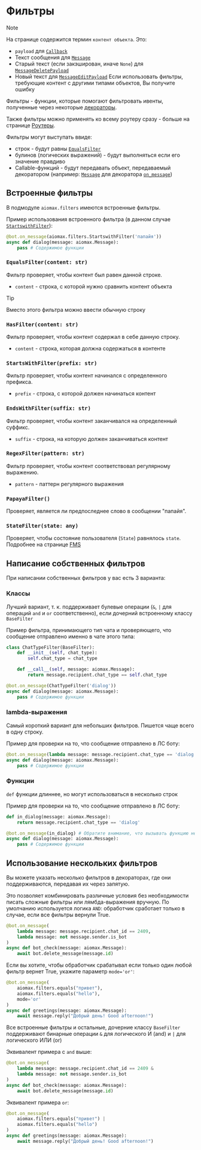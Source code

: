 # Фильтры

> [!NOTE]
> На странице содержится термин `контент объекта`. Это:
>
> - `payload` для [`Callback`](Типы#callback)
> - Текст сообщения для [`Message`](Типы#message)
> - Старый текст (если закэширован, иначе `None`) для [`MessageDeletePayload`](Типы#messagedeletepayload)
> - Новый текст для [`MessageEditPayload`](Типы#messageeditpayload)
> Если использовать фильтры, требующие контент с другими типами объектов, Вы получите ошибку

Фильтры - функции, которые помогают фильтровать ивенты, полученные через некоторые [декораторы](Декораторы).

Также фильтры можно применять ко всему роутеру сразу - больше на странице [Роутеры](Роутеры).

Фильтры могут выступать ввиде:

- строк - будут равны [`EqualsFilter`](#equalsfiltercontent-str)
- булинов (логических выражений) - будут выполняться если его значение правдиво
- Callable-функций - будут передавать объект,
 передаваемый декоратором (например: [`Message`](Типы#message) для декоратора [`on_message`](Декораторы#on_messagefilter-callable--str--none--none-detect_commands-bool--false))

## Встроенные фильтры

В подмодуле `aiomax.filters` имеются встроенные фильтры.

Пример использования встроенного фильтра (в данном случае [`StartswithFilter`](#startswithfilterprefix-str)):

```py
@bot.on_message(aiomax.filters.StartswithFilter('папайя'))
async def dialog(message: aiomax.Message):
    pass # Содержимое функции
```

### `EqualsFilter(content: str)`

Фильтр проверяет, чтобы контент был равен данной строке.

- `content` - строка, с которой нужно сравнить контент объекта

> [!TIP]
> Вместо этого фильтра можно ввести обычную строку

### `HasFilter(content: str)`

Фильтр проверяет, чтобы контент содержал в себе данную строку.

- `content` - строка, которая должна содержаться в контенте

### `StartsWithFilter(prefix: str)`

Фильтр проверяет, чтобы контент начинался с определенного префикса.

- `prefix` - строка, с которой должен начинаться контент

### `EndsWithFilter(suffix: str)`

Фильтр проверяет, чтобы контент заканчивался на определенный суффикс.

- `suffix` - строка, на которую должен заканчиваться контент

### `RegexFilter(pattern: str)`

Фильтр проверяет, чтобы контент соответствовал регулярному выражению.

- `pattern` - паттерн регулярного выражения

### `PapayaFilter()`

Проверяет, является ли предпоследнее слово в сообщении "папайя".

### `StateFilter(state: any)`

Проверяет, чтобы состояние пользователя (`State`) равнялось `state`. Подробнее на странице [FMS](FSM)

## Написание собственных фильтров

При написании собственных фильтров у вас есть 3 варианта:

### Классы

Лучший вариант, т. к. поддерживает булевые операции (`&`, `|` для операций `and` и `or` соответственно), если дочерний встроенному классу `BaseFilter`

Пример фильтра, принимающего тип чата и проверяющего, что сообщение отправлено именно в чате этого типа:

```py
class ChatTypeFilter(BaseFilter):
    def __init__(self, chat_type):
        self.chat_type = chat_type

    def __call__(self, message: aiomax.Message):
        return message.recipient.chat_type == self.chat_type

@bot.on_message(ChatTypeFilter('dialog'))
async def dialog(message: aiomax.Message):
    pass # Содержимое функции
```

### lambda-выражения

Самый короткий вариант для небольших фильтров. Пишется чаще всего в одну строку.

Пример для проверки на то, что сообщение отправлено в ЛС боту:

```py
@bot.on_message(lambda message: message.recipient.chat_type == 'dialog')
async def dialog(message: aiomax.Message):
    pass # Содержимое функции
```

### Функции

`def` функции длиннее, но могут использоваться в несколько строк

Пример для проверки на то, что сообщение отправлено в ЛС боту:

```py
def in_dialog(message: aiomax.Message):
    return message.recipient.chat_type == 'dialog'

@bot.on_message(in_dialog) # Обратите внимание, что вызывать функцию не нужно!
async def dialog(message: aiomax.Message):
    pass # Содержимое функции
```

## Использование нескольких фильтров

Вы можете указать несколько фильтров в декораторах, где они поддерживаются, передавая их через запятую.

Это позволяет комбинировать различные условия без необходимости писать сложные фильтры или лямбда-выражения вручную.
По умолчанию используется логика `AND`: обработчик сработает только в случае, если все фильтры вернули True.

```py
@bot.on_message(
    lambda message: message.recipient.chat_id == 2409,
    lambda message: not message.sender.is_bot
)
async def bot_check(message: aiomax.Message):
    await bot.delete_message(message.id)
```

Если вы хотите, чтобы обработчик срабатывал если только один любой фильтр вернет True, укажите параметр `mode='or'`:

```py
@bot.on_message(
    aiomax.filters.equals("привет"),
    aiomax.filters.equals("hello"),
    mode='or'
)
async def greetings(message: aiomax.Message):
    await message.reply("Добрый день! Good afternoon!")
```

Все встроенные фильтры и остальные, дочерние классу `BaseFilter` поддерживают бинарные операции `&` для логического И (and) и `|` для логического ИЛИ (or)

Эквивалент примера с `and` выше:

```py
@bot.on_message(
    lambda message: message.recipient.chat_id == 2409 &
    lambda message: not message.sender.is_bot
)
async def bot_check(message: aiomax.Message):
    await bot.delete_message(message.id)
```

Эквивалент примера `or`:

```py
@bot.on_message(
    aiomax.filters.equals("привет") |
    aiomax.filters.equals("hello")
)
async def greetings(message: aiomax.Message):
    await message.reply("Добрый день! Good afternoon!")
```
